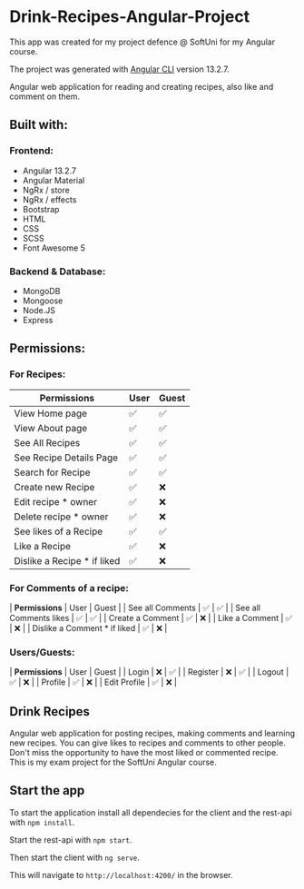 # Drink-Recipes-Angular-Project
This app was created for my project defence @ SoftUni for my Angular course.

The project was generated with [Angular CLI](https://github.com/angular/angular-cli) version 13.2.7.

Angular web application for reading and creating recipes, also like and comment on them.

## Built with:

### Frontend:

- Angular 13.2.7
- Angular Material
- NgRx / store
- NgRx / effects
- Bootstrap
- HTML
- CSS
- SCSS
- Font Awesome 5

### Backend & Database:

- MongoDB
- Mongoose
- Node.JS
- Express

## Permissions:

### For Recipes: 

| **Permissions**                | User | Guest | 
| ----------------------------   | ---- | ----  |
| View Home page                 | ✅   | ✅   |
| View About page                | ✅   | ✅   |
| See All Recipes                | ✅   | ✅   |
| See Recipe Details Page        | ✅   | ✅   |
| Search for Recipe              | ✅   | ✅   |
| Create new Recipe              | ✅   | ❌   |
| Edit recipe * owner            | ✅   | ❌   |
| Delete recipe * owner          | ✅   | ❌   |
| See likes of a Recipe          | ✅   | ✅   |
| Like a Recipe                  | ✅   | ❌   |
| Dislike a Recipe * if liked    | ✅   | ❌   |

### For Comments of a recipe: 

| **Permissions**                | User | Guest | 
| See all Comments               | ✅   | ✅   |
| See all Comments likes         | ✅   | ✅   |
| Create a Comment               | ✅   | ❌   |
| Like a Comment                 | ✅   | ❌   |
| Dislike a Comment * if liked   | ✅   | ❌   |

### Users/Guests: 

| **Permissions**                | User | Guest | 
| Login                          | ❌   | ✅   |
| Register                       | ❌   | ✅   |
| Logout                         | ✅   | ❌   |
| Profile                        | ✅   | ❌   |
| Edit Profile                   | ✅   | ❌   |

## Drink Recipes

Angular web application for posting recipes, making comments and learning new recipes. You can give likes to recipes and comments to other people. Don't miss the opportunity to have the most liked or commented recipe. This is my exam project for the SoftUni Angular course.

## Start the app

To start the application install all dependecies for the client and the rest-api with `npm install`. 

Start the rest-api with `npm start`.

Then start the client with `ng serve`. 

This will navigate to `http://localhost:4200/` in the browser.